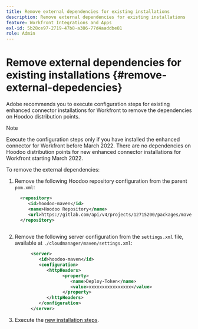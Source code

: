 ```yaml
---
title: Remove external dependencies for existing installations
description: Remove external dependencies for existing installations
feature: Workfront Integrations and Apps
exl-id: 5b28ce97-2719-47b8-a386-77d4aaddbe81
role: Admin
---
```

# Remove external dependencies for existing installations {#remove-external-depedencies}

Adobe recommends you to execute configuration steps for existing enhanced connector installations for Workfront to remove the dependencies on Hoodoo distribution points.

>[!NOTE]
>
>Execute the configuration steps only if you have installed the enhanced connector for Workfront before March 2022. There are no dependencies on Hoodoo distribution points for new enhanced connector installations for Workfront starting March 2022.

To remove the external dependencies:

1. Remove the following Hoodoo repository configuration from the parent `pom.xml`:
   
    ```XML
      <repository>
         <id>hoodoo-maven</id>
         <name>Hoodoo Repository</name>
         <url>https://gitlab.com/api/v4/projects/12715200/packages/maven</url>
      </repository>
      
    ```

1. Remove the following server configuration from the `settings.xml` file, available at `./cloudmanager/maven/settings.xml`:

   ```XML
         <server>
            <id>hoodoo-maven</id>
            <configuration>
               <httpHeaders>
                     <property>
                        <name>Deploy-Token</name>
                        <value>xxxxxxxxxxxxxxxx</value>
                     </property>
               </httpHeaders>
            </configuration>
         </server>
   ```

1. Execute the [new installation steps](workfront-connector-install.md).
